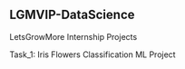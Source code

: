 ## LGMVIP-DataScience

LetsGrowMore Internship Projects

Task_1: Iris Flowers Classification ML Project

